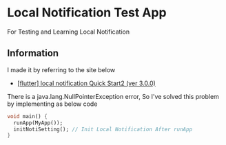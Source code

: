 # Local Notification Test App 

For Testing and Learning Local Notification

## Information

I made it by referring to the site below

- [[flutter] local notification Quick Start2 (ver 3.0.0)](https://velog.io/@adbr/flutter-local-notification-Quick-Start2)

There is a java.lang.NullPointerException error, So I've solved this problem by implementing as below code

```dart
void main() {
  runApp(MyApp());
  initNotiSetting(); // Init Local Notification After runApp
}
```